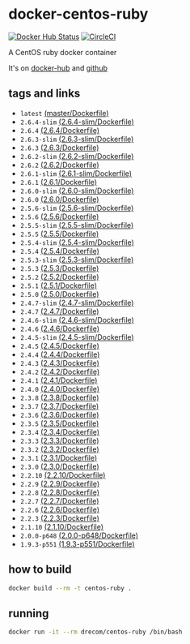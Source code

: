 # docker-centos-ruby
[![Docker Hub Status](https://dockerbuildbadges.quelltext.eu/status.svg?organization=drecom&repository=centos-ruby)](https://hub.docker.com/r/drecom/centos-ruby/)
[![CircleCI](https://circleci.com/gh/drecom/docker-centos-ruby/tree/master.svg?style=svg)](https://circleci.com/gh/drecom/docker-centos-ruby/tree/master)

A CentOS ruby docker container

It's on [docker-hub](https://hub.docker.com/r/drecom/centos-ruby/) and [github](https://github.com/drecom/docker-centos-ruby/)

## tags and links
* `latest` [(master/Dockerfile)](https://github.com/drecom/docker-centos-ruby/blob/master/Dockerfile)
* `2.6.4-slim` [(2.6.4-slim/Dockerfile)](https://github.com/drecom/docker-centos-ruby/blob/2.6.4-slim/Dockerfile)
* `2.6.4` [(2.6.4/Dockerfile)](https://github.com/drecom/docker-centos-ruby/blob/2.6.4/Dockerfile)
* `2.6.3-slim` [(2.6.3-slim/Dockerfile)](https://github.com/drecom/docker-centos-ruby/blob/2.6.3-slim/Dockerfile)
* `2.6.3` [(2.6.3/Dockerfile)](https://github.com/drecom/docker-centos-ruby/blob/2.6.3/Dockerfile)
* `2.6.2-slim` [(2.6.2-slim/Dockerfile)](https://github.com/drecom/docker-centos-ruby/blob/2.6.2-slim/Dockerfile)
* `2.6.2` [(2.6.2/Dockerfile)](https://github.com/drecom/docker-centos-ruby/blob/2.6.2/Dockerfile)
* `2.6.1-slim` [(2.6.1-slim/Dockerfile)](https://github.com/drecom/docker-centos-ruby/blob/2.6.1-slim/Dockerfile)
* `2.6.1` [(2.6.1/Dockerfile)](https://github.com/drecom/docker-centos-ruby/blob/2.6.1/Dockerfile)
* `2.6.0-slim` [(2.6.0-slim/Dockerfile)](https://github.com/drecom/docker-centos-ruby/blob/2.6.0-slim/Dockerfile)
* `2.6.0` [(2.6.0/Dockerfile)](https://github.com/drecom/docker-centos-ruby/blob/2.6.0/Dockerfile)
* `2.5.6-slim` [(2.5.6-slim/Dockerfile)](https://github.com/drecom/docker-centos-ruby/blob/2.5.6-slim/Dockerfile)
* `2.5.6` [(2.5.6/Dockerfile)](https://github.com/drecom/docker-centos-ruby/blob/2.5.6/Dockerfile)
* `2.5.5-slim` [(2.5.5-slim/Dockerfile)](https://github.com/drecom/docker-centos-ruby/blob/2.5.5-slim/Dockerfile)
* `2.5.5` [(2.5.5/Dockerfile)](https://github.com/drecom/docker-centos-ruby/blob/2.5.5/Dockerfile)
* `2.5.4-slim` [(2.5.4-slim/Dockerfile)](https://github.com/drecom/docker-centos-ruby/blob/2.5.4-slim/Dockerfile)
* `2.5.4` [(2.5.4/Dockerfile)](https://github.com/drecom/docker-centos-ruby/blob/2.5.4/Dockerfile)
* `2.5.3-slim` [(2.5.3-slim/Dockerfile)](https://github.com/drecom/docker-centos-ruby/blob/2.5.3-slim/Dockerfile)
* `2.5.3` [(2.5.3/Dockerfile)](https://github.com/drecom/docker-centos-ruby/blob/2.5.3/Dockerfile)
* `2.5.2` [(2.5.2/Dockerfile)](https://github.com/drecom/docker-centos-ruby/blob/2.5.2/Dockerfile)
* `2.5.1` [(2.5.1/Dockerfile)](https://github.com/drecom/docker-centos-ruby/blob/2.5.1/Dockerfile)
* `2.5.0` [(2.5.0/Dockerfile)](https://github.com/drecom/docker-centos-ruby/blob/2.5.0/Dockerfile)
* `2.4.7-slim` [(2.4.7-slim/Dockerfile)](https://github.com/drecom/docker-centos-ruby/blob/2.4.7-slim/Dockerfile)
* `2.4.7` [(2.4.7/Dockerfile)](https://github.com/drecom/docker-centos-ruby/blob/2.4.7/Dockerfile)
* `2.4.6-slim` [(2.4.6-slim/Dockerfile)](https://github.com/drecom/docker-centos-ruby/blob/2.4.6-slim/Dockerfile)
* `2.4.6` [(2.4.6/Dockerfile)](https://github.com/drecom/docker-centos-ruby/blob/2.4.6/Dockerfile)
* `2.4.5-slim` [(2.4.5-slim/Dockerfile)](https://github.com/drecom/docker-centos-ruby/blob/2.4.5-slim/Dockerfile)
* `2.4.5` [(2.4.5/Dockerfile)](https://github.com/drecom/docker-centos-ruby/blob/2.4.5/Dockerfile)
* `2.4.4` [(2.4.4/Dockerfile)](https://github.com/drecom/docker-centos-ruby/blob/2.4.4/Dockerfile)
* `2.4.3` [(2.4.3/Dockerfile)](https://github.com/drecom/docker-centos-ruby/blob/2.4.3/Dockerfile)
* `2.4.2` [(2.4.2/Dockerfile)](https://github.com/drecom/docker-centos-ruby/blob/2.4.2/Dockerfile)
* `2.4.1` [(2.4.1/Dockerfile)](https://github.com/drecom/docker-centos-ruby/blob/2.4.1/Dockerfile)
* `2.4.0` [(2.4.0/Dockerfile)](https://github.com/drecom/docker-centos-ruby/blob/2.4.0/Dockerfile)
* `2.3.8` [(2.3.8/Dockerfile)](https://github.com/drecom/docker-centos-ruby/blob/2.3.8/Dockerfile)
* `2.3.7` [(2.3.7/Dockerfile)](https://github.com/drecom/docker-centos-ruby/blob/2.3.7/Dockerfile)
* `2.3.6` [(2.3.6/Dockerfile)](https://github.com/drecom/docker-centos-ruby/blob/2.3.6/Dockerfile)
* `2.3.5` [(2.3.5/Dockerfile)](https://github.com/drecom/docker-centos-ruby/blob/2.3.5/Dockerfile)
* `2.3.4` [(2.3.4/Dockerfile)](https://github.com/drecom/docker-centos-ruby/blob/2.3.4/Dockerfile)
* `2.3.3` [(2.3.3/Dockerfile)](https://github.com/drecom/docker-centos-ruby/blob/2.3.3/Dockerfile)
* `2.3.2` [(2.3.2/Dockerfile)](https://github.com/drecom/docker-centos-ruby/blob/2.3.2/Dockerfile)
* `2.3.1` [(2.3.1/Dockerfile)](https://github.com/drecom/docker-centos-ruby/blob/2.3.1/Dockerfile)
* `2.3.0` [(2.3.0/Dockerfile)](https://github.com/drecom/docker-centos-ruby/blob/2.3.0/Dockerfile)
* `2.2.10` [(2.2.10/Dockerfile)](https://github.com/drecom/docker-centos-ruby/blob/2.2.10/Dockerfile)
* `2.2.9` [(2.2.9/Dockerfile)](https://github.com/drecom/docker-centos-ruby/blob/2.2.9/Dockerfile)
* `2.2.8` [(2.2.8/Dockerfile)](https://github.com/drecom/docker-centos-ruby/blob/2.2.8/Dockerfile)
* `2.2.7` [(2.2.7/Dockerfile)](https://github.com/drecom/docker-centos-ruby/blob/2.2.7/Dockerfile)
* `2.2.6` [(2.2.6/Dockerfile)](https://github.com/drecom/docker-centos-ruby/blob/2.2.6/Dockerfile)
* `2.2.3` [(2.2.3/Dockerfile)](https://github.com/drecom/docker-centos-ruby/blob/2.2.3/Dockerfile)
* `2.1.10` [(2.1.10/Dockerfile)](https://github.com/drecom/docker-centos-ruby/blob/2.1.10/Dockerfile)
* `2.0.0-p648` [(2.0.0-p648/Dockerfile)](https://github.com/drecom/docker-centos-ruby/blob/2.0.0-p648/Dockerfile)
* `1.9.3-p551` [(1.9.3-p551/Dockerfile)](https://github.com/drecom/docker-centos-ruby/blob/1.9.3-p551/Dockerfile)

## how to build

```sh
docker build --rm -t centos-ruby .
```

## running

```sh
docker run -it --rm drecom/centos-ruby /bin/bash
```
